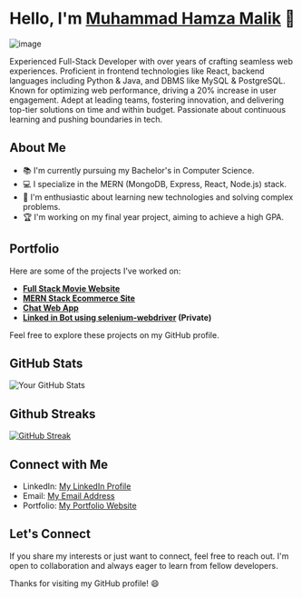 # Hello, I'm [Muhammad Hamza Malik](https://github.com/hamzadevlpr) 👋


![image](https://github.com/user-attachments/assets/62e50832-2722-4ca6-b86e-7ca58a45e7bc)


Experienced Full-Stack Developer with over  years of crafting seamless web experiences. Proficient in frontend technologies like React, backend languages including Python & Java, and DBMS like MySQL & PostgreSQL. Known for optimizing web performance, driving a 20% increase in user engagement. Adept at leading teams, fostering innovation, and delivering top-tier solutions on time and within budget. Passionate about continuous learning and pushing boundaries in tech.

## About Me

- 📚 I'm currently pursuing my Bachelor's in Computer Science.
- 💻 I specialize in the MERN (MongoDB, Express, React, Node.js) stack.
- 🌟 I'm enthusiastic about learning new technologies and solving complex problems.
- 🏆 I'm working on my final year project, aiming to achieve a high GPA.

## Portfolio

Here are some of the projects I've worked on:

- **[Full Stack Movie Website](https://full-stack-movies.vercel.app/)**
- **[MERN Stack Ecommerce Site](https://mern-commerce.vercel.app/)**
- **[Chat Web App](https://chat-app-mern-stack-ten.vercel.app/)**
- **[Linked in Bot using selenium-webdriver](https://github.com/hamzaxoxo/linkedin_bot) (Private)**
  
Feel free to explore these projects on my GitHub profile.

## GitHub Stats

![Your GitHub Stats](https://github-readme-stats.vercel.app/api?username=hamzaxoxo&show_icons=true&theme=dark)

## Github Streaks

[![GitHub Streak](https://streak-stats.demolab.com?user=hamzaxoxo&mode=weekly)](https://git.io/streak-stats)

## Connect with Me

- LinkedIn: [My LinkedIn Profile](https://www.linkedin.com/in/hamzaxoxo/)
- Email: [My Email Address](dev.hamzamalik@gmail.com)
- Portfolio: [My Portfolio Website](https://my-prettyfolio.vercel.app/)

## Let's Connect

If you share my interests or just want to connect, feel free to reach out. I'm open to collaboration and always eager to learn from fellow developers.

Thanks for visiting my GitHub profile! 😄
